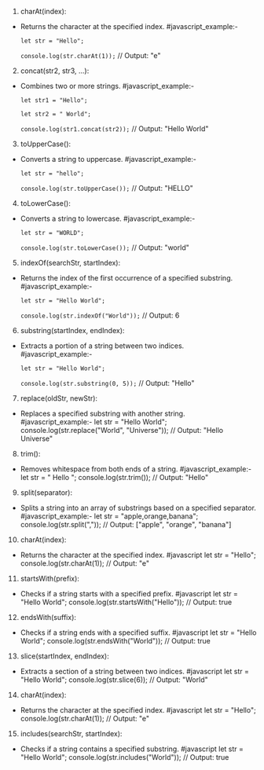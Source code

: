 1. charAt(index):

- Returns the character at the specified index.
  #javascript_example:-

  `let str = "Hello";`

  `console.log(str.charAt(1));`
  // Output: "e"

2. concat(str2, str3, ...):

- Combines two or more strings.
  #javascript_example:-

  `let str1 = "Hello";`

  `let str2 = " World";`

  `console.log(str1.concat(str2));`
  // Output: "Hello World"

3. toUpperCase():

- Converts a string to uppercase.
  #javascript_example:-

  `let str = "hello";`

  `console.log(str.toUpperCase());`
  // Output: "HELLO"

4. toLowerCase():

- Converts a string to lowercase.
  #javascript_example:-

  `let str = "WORLD";`

  `console.log(str.toLowerCase());`
  // Output: "world"

5. indexOf(searchStr, startIndex):

- Returns the index of the first occurrence of a specified substring.
  #javascript_example:-

  `let str = "Hello World";`

  `console.log(str.indexOf("World"));`
  // Output: 6

6. substring(startIndex, endIndex):

- Extracts a portion of a string between two indices.
  #javascript_example:-

  `let str = "Hello World";`

  `console.log(str.substring(0, 5));`
  // Output: "Hello"

7. replace(oldStr, newStr):

- Replaces a specified substring with another string.
  #javascript_example:-
  let str = "Hello World";
  console.log(str.replace("World", "Universe"));
  // Output: "Hello Universe"

8. trim():

- Removes whitespace from both ends of a string.
  #javascript_example:-
  let str = " Hello ";
  console.log(str.trim());
  // Output: "Hello"

9. split(separator):

- Splits a string into an array of substrings based on a specified separator.
  #javascript_example:-
  let str = "apple,orange,banana";
  console.log(str.split(","));
  // Output: ["apple", "orange", "banana"]

10. charAt(index):

- Returns the character at the specified index.
  #javascript
  let str = "Hello";
  console.log(str.charAt(1));
  // Output: "e"

11. startsWith(prefix):

- Checks if a string starts with a specified prefix.
  #javascript
  let str = "Hello World";
  console.log(str.startsWith("Hello"));
  // Output: true

12. endsWith(suffix):

- Checks if a string ends with a specified suffix.
  #javascript
  let str = "Hello World";
  console.log(str.endsWith("World"));
  // Output: true

13. slice(startIndex, endIndex):

- Extracts a section of a string between two indices.
  #javascript
  let str = "Hello World";
  console.log(str.slice(6));
  // Output: "World"

14. charAt(index):

- Returns the character at the specified index.
  #javascript
  let str = "Hello";
  console.log(str.charAt(1));
  // Output: "e"

15. includes(searchStr, startIndex):

- Checks if a string contains a specified substring.
  #javascript
  let str = "Hello World";
  console.log(str.includes("World"));
  // Output: true
